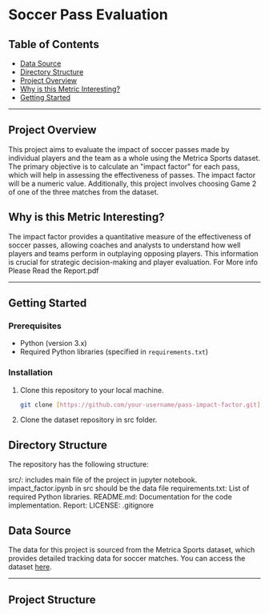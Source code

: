 # Soccer Pass Evaluation

## Table of Contents

- [Data Source](#data-source)
- [Directory Structure](#directory-structure)
- [Project Overview](#project-overview)
- [Why is this Metric Interesting?](#why-is-this-metric-interesting)
- [Getting Started](#getting-started)
---

## Project Overview

This project aims to evaluate the impact of soccer passes made by individual players and the team as a whole using the Metrica Sports dataset. The primary objective is to calculate an "impact factor" for each pass, which will help in assessing the effectiveness of passes. The impact factor will be a numeric value. Additionally, this project involves choosing Game 2 of one of the three matches from the dataset.

## Why is this Metric Interesting?

The impact factor provides a quantitative measure of the effectiveness of soccer passes, allowing coaches and analysts to understand how well players and teams perform in outplaying opposing players. This information is crucial for strategic decision-making and player evaluation.
For More info Please Read the Report.pdf

---
## Getting Started

### Prerequisites
- Python (version 3.x)
- Required Python libraries (specified in `requirements.txt`)

### Installation
1. Clone this repository to your local machine.
   ```bash
   git clone [https://github.com/your-username/pass-impact-factor.git](https://github.com/nahiid/soccer-impact-factor.git)
2. Clone the dataset repository in src folder.

## Directory Structure
The repository has the following structure:

src/: includes main file of the project in jupyter notebook. impact_factor.ipynb in src should be the data file
requirements.txt: List of required Python libraries.
README.md: Documentation for the code implementation.
Report: 
LICENSE:
.gitignore


## Data Source

The data for this project is sourced from the Metrica Sports dataset, which provides detailed tracking data for soccer matches. You can access the dataset [here](https://github.com/metrica-sports/sample-data).

---

## Project Structure

